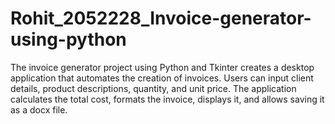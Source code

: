 # Rohit_2052228_Invoice-generator-using-python
The invoice generator project using Python and Tkinter creates a desktop application that automates the creation of invoices. Users can input client details, product descriptions, quantity, and unit price. The application calculates the total cost, formats the invoice, displays it, and allows saving it as a docx file.
